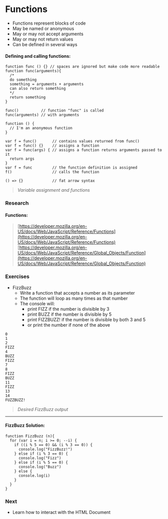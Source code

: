 # Functions

* Functions represent blocks of code
* May be named or anonymous
* May or may not accept arguments
* May or may not return values
* Can be defined in several ways


#### Defining and calling functions:

```
function func () {} // spaces are ignored but make code more readable
function func(arguments){
  /*
  do something
  something = arguments + arguments
  can also return something
  */
  return something
}

func()          // function "func" is called
func(arguments) // with arguments

function () {
  // I'm an anonymous function
}

var f = func()       // contains values returned from func() 
var f = func() {}    // assigns a function
var f = func(args) { // assigns a function returns arguments passed to it
  return args
}
var f = func         // the function definition is assigned
f()                  // calls the function

() => {}             // fat arrow syntax
```
> *Variable assignment and functions*


### Research


#### Functions:
> [https://developer.mozilla.org/en-US/docs/Web/JavaScript/Reference/Functions](https://developer.mozilla.org/en-US/docs/Web/JavaScript/Reference/Functions)
> [https://developer.mozilla.org/en-US/docs/Web/JavaScript/Reference/Global_Objects/Function](https://developer.mozilla.org/en-US/docs/Web/JavaScript/Reference/Global_Objects/Function)


### Exercises

* FizzBuzz
  * Write a function that accepts a number as its parameter
  * The function will loop as many times as that number
  * The console will:
    * print FIZZ if the number is divisible by 3
    * print BUZZ if the number is divisible by 5
    * print FIZZBUZZ! if the number is divisible by both 3 and 5
    * or print the number if none of the above

```
0
1
2
FIZZ
4
BUZZ
FIZZ
7
8
FIZZ
BUZZ
11
FIZZ
13
14
FUZZBUZZ!
```
> *Desired FizzBuzz output*

---


#### FizzBuzz Solution:

```
function FizzBuzz (n){
  for (var i = n; i >= 0; --i) {
    if ((i % 5 == 0) && (i % 3 == 0)) {
      console.log("FizzBuzz!")
    } else if (i % 3 == 0) {
      console.log("Fizz")
    } else if (i % 5 == 0) {
      console.log("Buzz")
    } else {
      console.log(i)
    }
  }
}
```


### Next

* Learn how to interact with the HTML Document